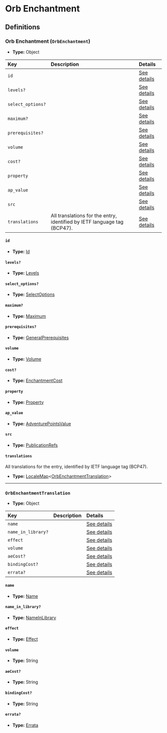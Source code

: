 # Orb Enchantment

## Definitions

### <a name="OrbEnchantment"></a> Orb Enchantment (`OrbEnchantment`)

- **Type:** Object

Key | Description | Details
:-- | :-- | :--
`id` |  | <a href="#OrbEnchantment/id">See details</a>
`levels?` |  | <a href="#OrbEnchantment/levels">See details</a>
`select_options?` |  | <a href="#OrbEnchantment/select_options">See details</a>
`maximum?` |  | <a href="#OrbEnchantment/maximum">See details</a>
`prerequisites?` |  | <a href="#OrbEnchantment/prerequisites">See details</a>
`volume` |  | <a href="#OrbEnchantment/volume">See details</a>
`cost?` |  | <a href="#OrbEnchantment/cost">See details</a>
`property` |  | <a href="#OrbEnchantment/property">See details</a>
`ap_value` |  | <a href="#OrbEnchantment/ap_value">See details</a>
`src` |  | <a href="#OrbEnchantment/src">See details</a>
`translations` | All translations for the entry, identified by IETF language tag (BCP47). | <a href="#OrbEnchantment/translations">See details</a>

#### <a name="OrbEnchantment/id"></a> `id`

- **Type:** <a href="#Id">Id</a>

#### <a name="OrbEnchantment/levels"></a> `levels?`

- **Type:** <a href="#Levels">Levels</a>

#### <a name="OrbEnchantment/select_options"></a> `select_options?`

- **Type:** <a href="#SelectOptions">SelectOptions</a>

#### <a name="OrbEnchantment/maximum"></a> `maximum?`

- **Type:** <a href="#Maximum">Maximum</a>

#### <a name="OrbEnchantment/prerequisites"></a> `prerequisites?`

- **Type:** <a href="../_Prerequisite.md#GeneralPrerequisites">GeneralPrerequisites</a>

#### <a name="OrbEnchantment/volume"></a> `volume`

- **Type:** <a href="#Volume">Volume</a>

#### <a name="OrbEnchantment/cost"></a> `cost?`

- **Type:** <a href="#EnchantmentCost">EnchantmentCost</a>

#### <a name="OrbEnchantment/property"></a> `property`

- **Type:** <a href="#Property">Property</a>

#### <a name="OrbEnchantment/ap_value"></a> `ap_value`

- **Type:** <a href="#AdventurePointsValue">AdventurePointsValue</a>

#### <a name="OrbEnchantment/src"></a> `src`

- **Type:** <a href="../source/_PublicationRef.md#PublicationRefs">PublicationRefs</a>

#### <a name="OrbEnchantment/translations"></a> `translations`

All translations for the entry, identified by IETF language tag (BCP47).

- **Type:** <a href="../_LocaleMap.md#LocaleMap">LocaleMap</a>&lt;<a href="#OrbEnchantmentTranslation">OrbEnchantmentTranslation</a>&gt;

---

### <a name="OrbEnchantmentTranslation"></a> `OrbEnchantmentTranslation`

- **Type:** Object

Key | Description | Details
:-- | :-- | :--
`name` |  | <a href="#OrbEnchantmentTranslation/name">See details</a>
`name_in_library?` |  | <a href="#OrbEnchantmentTranslation/name_in_library">See details</a>
`effect` |  | <a href="#OrbEnchantmentTranslation/effect">See details</a>
`volume` |  | <a href="#OrbEnchantmentTranslation/volume">See details</a>
`aeCost?` |  | <a href="#OrbEnchantmentTranslation/aeCost">See details</a>
`bindingCost?` |  | <a href="#OrbEnchantmentTranslation/bindingCost">See details</a>
`errata?` |  | <a href="#OrbEnchantmentTranslation/errata">See details</a>

#### <a name="OrbEnchantmentTranslation/name"></a> `name`

- **Type:** <a href="#Name">Name</a>

#### <a name="OrbEnchantmentTranslation/name_in_library"></a> `name_in_library?`

- **Type:** <a href="#NameInLibrary">NameInLibrary</a>

#### <a name="OrbEnchantmentTranslation/effect"></a> `effect`

- **Type:** <a href="#Effect">Effect</a>

#### <a name="OrbEnchantmentTranslation/volume"></a> `volume`

- **Type:** String

#### <a name="OrbEnchantmentTranslation/aeCost"></a> `aeCost?`

- **Type:** String

#### <a name="OrbEnchantmentTranslation/bindingCost"></a> `bindingCost?`

- **Type:** String

#### <a name="OrbEnchantmentTranslation/errata"></a> `errata?`

- **Type:** <a href="../source/_Erratum.md#Errata">Errata</a>
